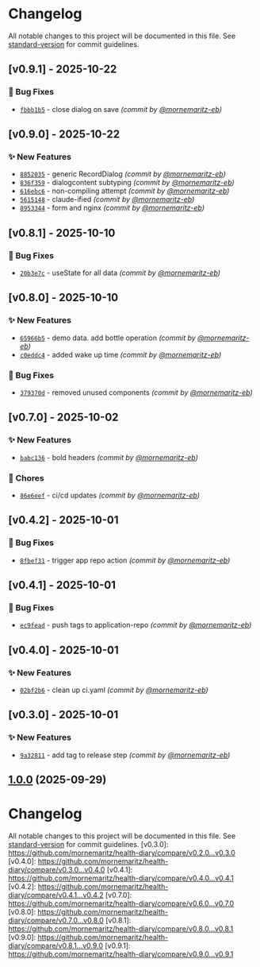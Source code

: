 # Changelog

All notable changes to this project will be documented in this file. See [standard-version](https://github.com/conventional-changelog/standard-version) for commit guidelines.

## [v0.9.1] - 2025-10-22
### :bug: Bug Fixes
- [`fbbb1b5`](https://github.com/mornemaritz/health-diary/commit/fbbb1b505b00a6f66a4352e2bd64ca1d4494115b) - close dialog on save *(commit by [@mornemaritz-eb](https://github.com/mornemaritz-eb))*


## [v0.9.0] - 2025-10-22
### :sparkles: New Features
- [`8852035`](https://github.com/mornemaritz/health-diary/commit/885203518e3cfefc4651547a678aef7596d2abec) - generic RecordDialog *(commit by [@mornemaritz-eb](https://github.com/mornemaritz-eb))*
- [`836f359`](https://github.com/mornemaritz/health-diary/commit/836f359d02699afb855fd96464984e03e057681a) - dialogcontent subtyping *(commit by [@mornemaritz-eb](https://github.com/mornemaritz-eb))*
- [`616ebc6`](https://github.com/mornemaritz/health-diary/commit/616ebc6e61d49b687b3129dc03eecc238ba9821a) - non-compiling attempt *(commit by [@mornemaritz-eb](https://github.com/mornemaritz-eb))*
- [`5615148`](https://github.com/mornemaritz/health-diary/commit/5615148c91b68b1e2e475ede44fcf3d677789808) - claude-ified *(commit by [@mornemaritz-eb](https://github.com/mornemaritz-eb))*
- [`8953344`](https://github.com/mornemaritz/health-diary/commit/895334441a5bc0eb2fda2760d8ad5317267dfd8e) - form and nginx *(commit by [@mornemaritz-eb](https://github.com/mornemaritz-eb))*


## [v0.8.1] - 2025-10-10
### :bug: Bug Fixes
- [`20b3e7c`](https://github.com/mornemaritz/health-diary/commit/20b3e7c4602b0864526ffdc0691bc08b045f58c1) - useState for all data *(commit by [@mornemaritz-eb](https://github.com/mornemaritz-eb))*


## [v0.8.0] - 2025-10-10
### :sparkles: New Features
- [`65966b5`](https://github.com/mornemaritz/health-diary/commit/65966b56cc59e43aef50da69cd401ca6cedf412f) - demo data. add bottle operation *(commit by [@mornemaritz-eb](https://github.com/mornemaritz-eb))*
- [`c0eddc4`](https://github.com/mornemaritz/health-diary/commit/c0eddc4a08faf8bfa47c1b462589e0e823d51593) - added wake up time *(commit by [@mornemaritz-eb](https://github.com/mornemaritz-eb))*

### :bug: Bug Fixes
- [`379370d`](https://github.com/mornemaritz/health-diary/commit/379370d31472453df91c04dba99b84a2d613151f) - removed unused components *(commit by [@mornemaritz-eb](https://github.com/mornemaritz-eb))*


## [v0.7.0] - 2025-10-02
### :sparkles: New Features
- [`babc136`](https://github.com/mornemaritz/health-diary/commit/babc136dd9904ae288d4d2e7ba2030fb4b9343c9) - bold headers *(commit by [@mornemaritz-eb](https://github.com/mornemaritz-eb))*

### :wrench: Chores
- [`86e6eef`](https://github.com/mornemaritz/health-diary/commit/86e6eefcac3da0c2f62f9bf3d51cf05c9bf531ed) - ci/cd updates *(commit by [@mornemaritz-eb](https://github.com/mornemaritz-eb))*


## [v0.4.2] - 2025-10-01
### :bug: Bug Fixes
- [`8fbef31`](https://github.com/mornemaritz/health-diary/commit/8fbef31839fd2c22e600645b5487fda33d7e4ca7) - trigger app repo action *(commit by [@mornemaritz-eb](https://github.com/mornemaritz-eb))*


## [v0.4.1] - 2025-10-01
### :bug: Bug Fixes
- [`ec9fead`](https://github.com/mornemaritz/health-diary/commit/ec9feadb211019c3df021a13fb01287b85a6def5) - push tags to application-repo *(commit by [@mornemaritz-eb](https://github.com/mornemaritz-eb))*


## [v0.4.0] - 2025-10-01
### :sparkles: New Features
- [`02bf2b6`](https://github.com/mornemaritz/health-diary/commit/02bf2b63ab000161844a91d818179169c53d9df2) - clean up ci.yaml *(commit by [@mornemaritz-eb](https://github.com/mornemaritz-eb))*


## [v0.3.0] - 2025-10-01
### :sparkles: New Features
- [`9a32811`](https://github.com/mornemaritz/health-diary/commit/9a328118b41c508e5021367036df1f935174e814) - add tag to release step *(commit by [@mornemaritz-eb](https://github.com/mornemaritz-eb))*


## [1.0.0](https://github.com/mornemaritz/health-diary/compare/v0.0.10...v1.0.0) (2025-09-29)

# Changelog

All notable changes to this project will be documented in this file. See [standard-version](https://github.com/conventional-changelog/standard-version) for commit guidelines.
[v0.3.0]: https://github.com/mornemaritz/health-diary/compare/v0.2.0...v0.3.0
[v0.4.0]: https://github.com/mornemaritz/health-diary/compare/v0.3.0...v0.4.0
[v0.4.1]: https://github.com/mornemaritz/health-diary/compare/v0.4.0...v0.4.1
[v0.4.2]: https://github.com/mornemaritz/health-diary/compare/v0.4.1...v0.4.2
[v0.7.0]: https://github.com/mornemaritz/health-diary/compare/v0.6.0...v0.7.0
[v0.8.0]: https://github.com/mornemaritz/health-diary/compare/v0.7.0...v0.8.0
[v0.8.1]: https://github.com/mornemaritz/health-diary/compare/v0.8.0...v0.8.1
[v0.9.0]: https://github.com/mornemaritz/health-diary/compare/v0.8.1...v0.9.0
[v0.9.1]: https://github.com/mornemaritz/health-diary/compare/v0.9.0...v0.9.1

